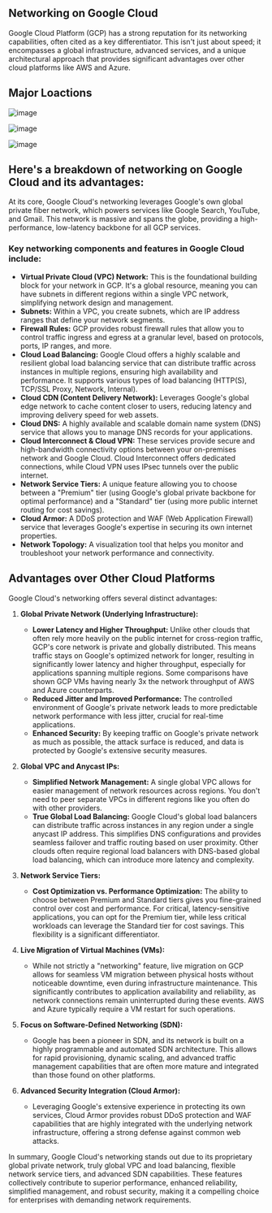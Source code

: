 ## Networking on Google Cloud

Google Cloud Platform (GCP) has a strong reputation for its networking capabilities, often cited as a key differentiator. This isn't just about speed; it encompasses a global infrastructure, advanced services, and a unique architectural approach that provides significant advantages over other cloud platforms like AWS and Azure.

## Major Loactions 

![image](https://github.com/user-attachments/assets/3c0b71d4-c199-4480-9f81-50262b129dab)


![image](https://github.com/user-attachments/assets/23117f47-5555-46d9-a234-abf4c2d21fdb)



![image](https://github.com/user-attachments/assets/5e007187-8b25-47d1-8816-7947f80d2af0)


## Here's a breakdown of networking on Google Cloud and its advantages:


At its core, Google Cloud's networking leverages Google's own global private fiber network, which powers services like Google Search, YouTube, and Gmail. This network is massive and spans the globe, providing a high-performance, low-latency backbone for all GCP services.

### Key networking components and features in Google Cloud include:

* **Virtual Private Cloud (VPC) Network:** This is the foundational building block for your network in GCP. It's a global resource, meaning you can have subnets in different regions within a single VPC network, simplifying network design and management.
* **Subnets:** Within a VPC, you create subnets, which are IP address ranges that define your network segments.
* **Firewall Rules:** GCP provides robust firewall rules that allow you to control traffic ingress and egress at a granular level, based on protocols, ports, IP ranges, and more.
* **Cloud Load Balancing:** Google Cloud offers a highly scalable and resilient global load balancing service that can distribute traffic across instances in multiple regions, ensuring high availability and performance. It supports various types of load balancing (HTTP(S), TCP/SSL Proxy, Network, Internal).
* **Cloud CDN (Content Delivery Network):** Leverages Google's global edge network to cache content closer to users, reducing latency and improving delivery speed for web assets.
* **Cloud DNS:** A highly available and scalable domain name system (DNS) service that allows you to manage DNS records for your applications.
* **Cloud Interconnect & Cloud VPN:** These services provide secure and high-bandwidth connectivity options between your on-premises network and Google Cloud. Cloud Interconnect offers dedicated connections, while Cloud VPN uses IPsec tunnels over the public internet.
* **Network Service Tiers:** A unique feature allowing you to choose between a "Premium" tier (using Google's global private backbone for optimal performance) and a "Standard" tier (using more public internet routing for cost savings).
* **Cloud Armor:** A DDoS protection and WAF (Web Application Firewall) service that leverages Google's expertise in securing its own internet properties.
* **Network Topology:** A visualization tool that helps you monitor and troubleshoot your network performance and connectivity.

## Advantages over Other Cloud Platforms

Google Cloud's networking offers several distinct advantages:

1.  **Global Private Network (Underlying Infrastructure):**
    * **Lower Latency and Higher Throughput:** Unlike other clouds that often rely more heavily on the public internet for cross-region traffic, GCP's core network is private and globally distributed. This means traffic stays on Google's optimized network for longer, resulting in significantly lower latency and higher throughput, especially for applications spanning multiple regions. Some comparisons have shown GCP VMs having nearly 3x the network throughput of AWS and Azure counterparts.
    * **Reduced Jitter and Improved Performance:** The controlled environment of Google's private network leads to more predictable network performance with less jitter, crucial for real-time applications.
    * **Enhanced Security:** By keeping traffic on Google's private network as much as possible, the attack surface is reduced, and data is protected by Google's extensive security measures.

2.  **Global VPC and Anycast IPs:**
    * **Simplified Network Management:** A single global VPC allows for easier management of network resources across regions. You don't need to peer separate VPCs in different regions like you often do with other providers.
    * **True Global Load Balancing:** Google Cloud's global load balancers can distribute traffic across instances in any region under a single anycast IP address. This simplifies DNS configurations and provides seamless failover and traffic routing based on user proximity. Other clouds often require regional load balancers with DNS-based global load balancing, which can introduce more latency and complexity.

3.  **Network Service Tiers:**
    * **Cost Optimization vs. Performance Optimization:** The ability to choose between Premium and Standard tiers gives you fine-grained control over cost and performance. For critical, latency-sensitive applications, you can opt for the Premium tier, while less critical workloads can leverage the Standard tier for cost savings. This flexibility is a significant differentiator.

4.  **Live Migration of Virtual Machines (VMs):**
    * While not strictly a "networking" feature, live migration on GCP allows for seamless VM migration between physical hosts without noticeable downtime, even during infrastructure maintenance. This significantly contributes to application availability and reliability, as network connections remain uninterrupted during these events. AWS and Azure typically require a VM restart for such operations.

5.  **Focus on Software-Defined Networking (SDN):**
    * Google has been a pioneer in SDN, and its network is built on a highly programmable and automated SDN architecture. This allows for rapid provisioning, dynamic scaling, and advanced traffic management capabilities that are often more mature and integrated than those found on other platforms.

6.  **Advanced Security Integration (Cloud Armor):**
    * Leveraging Google's extensive experience in protecting its own services, Cloud Armor provides robust DDoS protection and WAF capabilities that are highly integrated with the underlying network infrastructure, offering a strong defense against common web attacks.

In summary, Google Cloud's networking stands out due to its proprietary global private network, truly global VPC and load balancing, flexible network service tiers, and advanced SDN capabilities. These features collectively contribute to superior performance, enhanced reliability, simplified management, and robust security, making it a compelling choice for enterprises with demanding network requirements.

